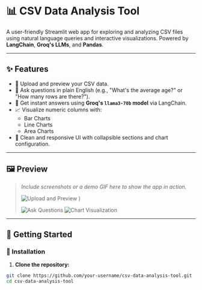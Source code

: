 # 📊 CSV Data Analysis Tool

A user-friendly Streamlit web app for exploring and analyzing CSV files using natural language queries and interactive visualizations. Powered by **LangChain**, **Groq's LLMs**, and **Pandas**.

---

## ✨ Features

- 📁 Upload and preview your CSV data.
- 💬 Ask questions in plain English (e.g., "What's the average age?" or "How many rows are there?").
- 🧠 Get instant answers using **Groq's `llama3-70b` model** via LangChain.
- 📈 Visualize numeric columns with:
  - Bar Charts
  - Line Charts
  - Area Charts
- 🎨 Clean and responsive UI with collapsible sections and chart configuration.

---

## 🖼️ Preview

> _Include screenshots or a demo GIF here to show the app in action._
>
> ![Upload and Preview](![image](https://github.com/user-attachments/assets/86427963-5d27-4d5c-a0aa-fbc21a27b463)
)
)
> 
> ![Ask Questions](![image](https://github.com/user-attachments/assets/71dc133f-0835-4bc0-8058-a95c707e93d5)
)
> ![Chart Visualization](![image](https://github.com/user-attachments/assets/d4d39730-c0b1-4ae2-867a-3dc78fb96b79)
)

---

## 🚀 Getting Started

### 🔧 Installation

1. **Clone the repository:**

```bash
git clone https://github.com/your-username/csv-data-analysis-tool.git
cd csv-data-analysis-tool
